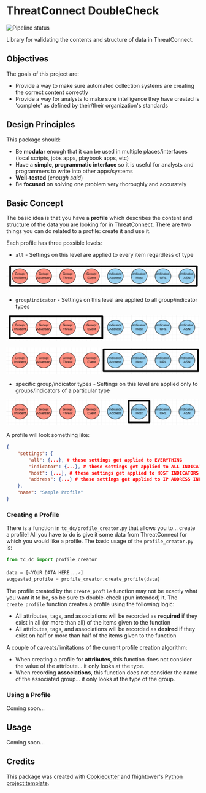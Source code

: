 # ThreatConnect DoubleCheck

![Pipeline status](https://gitlab.com/fhightower-tc/threatconnect-doublecheck/badges/master/build.svg)

Library for validating the contents and structure of data in ThreatConnect.

## Objectives

The goals of this project are:

- Provide a way to make sure automated collection systems are creating the correct content correctly
- Provide a way for analysts to make sure intelligence they have created is 'complete' as defined by their/their organization's standards

## Design Principles

This package should:

- Be **modular** enough that it can be used in multiple places/interfaces (local scripts, jobs apps, playbook apps, etc)
- Have a **simple, programmatic interface** so it is useful for analysts and programmers to write into other apps/systems
- **Well-tested** (*enough said*)
- Be **focused** on solving one problem very thoroughly and accurately

<!-- ## Architecture -->

## Basic Concept

The basic idea is that you have a **profile** which describes the content and structure of the data you are looking for in ThreatConnect. There are two things you can do related to a profile: create it and use it.

Each profile has three possible levels:

- `all` - Settings on this level are applied to every item regardless of type

![](./_images/fig0.png)

- `group`/`indicator` - Settings on this level are applied to all group/indicator types

![](./_images/fig1a.png)

![](./_images/fig1b.png)

- specific group/indicator types - Settings on this level are applied only to groups/indicators of a particular type

![](./_images/fig2.png)

A profile will look something like:

```json
{
    "settings": {
        "all": {...}, # these settings get applied to EVERYTHING
        "indicator": {...}, # these settings get applied to ALL INDICATORS
        "host": {...}, # these settings get applied to HOST INDICATORS
        "address": {...} # these settings get applied to IP ADDRESS INDICATORS
    },
    "name": "Sample Profile"
}
```

### Creating a Profile

There is a function in `tc_dc/profile_creator.py` that allows you to... create a profile! All you have to do is give it some data from ThreatConnect for which you would like a profile. The basic usage of the `profile_creator.py` is:

```python
from tc_dc import profile_creator

data = [<YOUR DATA HERE...>]
suggested_profile = profile_creator.create_profile(data)
```

The profile created by the `create_profile` function may not be exactly what you want it to be, so be sure to double-check (pun intended) it. The `create_profile` function creates a profile using the following logic:

- All attributes, tags, and associations will be recorded as **required** if they exist in all (or more than all) of the items given to the function
- All attributes, tags, and associations will be recorded as **desired** if they exist on half or more than half of the items given to the function

A couple of caveats/limitations of the current profile creation algorithm:

- When creating a profile for **attributes**, this function does not consider the value of the attribute... it only looks at the type.
- When recording **associations**, this function does not consider the name of the associated group... it only looks at the type of the group.

### Using a Profile

Coming soon...

## Usage

Coming soon...

## Credits

This package was created with [Cookiecutter](https://github.com/audreyr/cookiecutter) and fhightower's [Python project template](https://gitlab.com/fhightower-templates/python-project-template).
